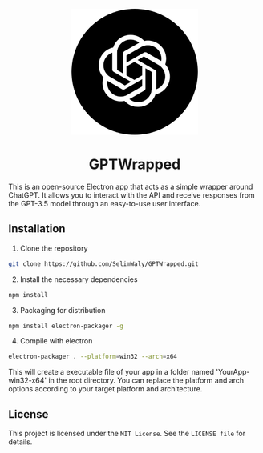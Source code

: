 <p align="center">
   <img src="assets/icon.png" width="50%" height="50%" alt="Icon">
</p>


<h1 align="center">GPTWrapped</h1>

This is an open-source Electron app that acts as a simple wrapper around ChatGPT. It allows you to interact with the API and receive responses from the GPT-3.5 model through an easy-to-use user interface.


## Installation

1. Clone the repository

```bash
git clone https://github.com/SelimWaly/GPTWrapped.git
```   

2. Install the necessary dependencies

```bash
npm install
```

3. Packaging for distribution

```bash
npm install electron-packager -g
```

4. Compile with electron

```bash
electron-packager . --platform=win32 --arch=x64
```

This will create a executable file of your app in a folder named 'YourApp-win32-x64' in the root directory.
You can replace the platform and arch options according to your target platform and architecture.


## License
This project is licensed under the `MIT License`. See the `LICENSE file` for details.


